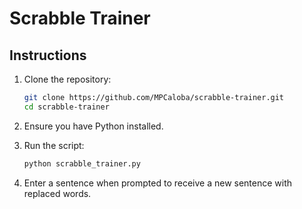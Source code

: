 # Scrabble Trainer

## Instructions

1. Clone the repository:
   ```bash
   git clone https://github.com/MPCaloba/scrabble-trainer.git
   cd scrabble-trainer
   ```

2. Ensure you have Python installed.

3. Run the script:
   ```bash
   python scrabble_trainer.py
   ```

4. Enter a sentence when prompted to receive a new sentence with replaced words.
